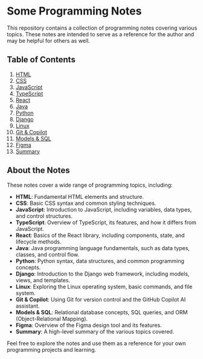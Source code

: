 # Some Programming Notes

This repository contains a collection of programming notes covering various topics. These notes are intended to serve as a reference for the author and may be helpful for others as well.

## Table of Contents

1. [HTML](HTML.html)
2. [CSS](CSS.html)
3. [JavaScript](JavaScript.html)
4. [TypeScript](TypeScript.html)
5. [React](React.html)
6. [Java](Java.html)
7. [Python](Python.html)
8. [Django](Django.html)
9. [Linux](Linux.html)
10. [Git & Copilot](Git%20&%20Copilot.html)
11. [Models & SQL](Models%20&%20SQL.html)
12. [Figma](Figma.html)
13. [Summary](Summary.html)

## About the Notes

These notes cover a wide range of programming topics, including:

- **HTML**: Fundamental HTML elements and structure.
- **CSS**: Basic CSS syntax and common styling techniques.
- **JavaScript**: Introduction to JavaScript, including variables, data types, and control structures.
- **TypeScript**: Overview of TypeScript, its features, and how it differs from JavaScript.
- **React**: Basics of the React library, including components, state, and lifecycle methods.
- **Java**: Java programming language fundamentals, such as data types, classes, and control flow.
- **Python**: Python syntax, data structures, and common programming concepts.
- **Django**: Introduction to the Django web framework, including models, views, and templates.
- **Linux**: Exploring the Linux operating system, basic commands, and file system.
- **Git & Copilot**: Using Git for version control and the GitHub Copilot AI assistant.
- **Models & SQL**: Relational database concepts, SQL queries, and ORM (Object-Relational Mapping).
- **Figma**: Overview of the Figma design tool and its features.
- **Summary**: A high-level summary of the various topics covered.

Feel free to explore the notes and use them as a reference for your own programming projects and learning.

